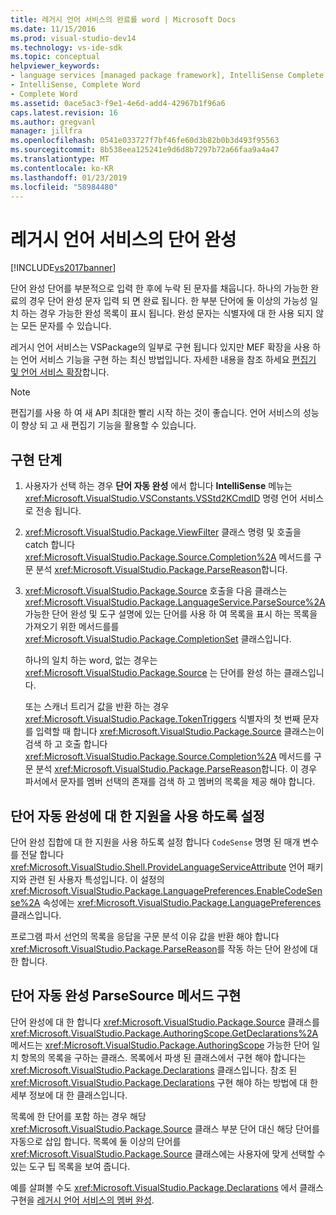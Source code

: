 ```yaml
---
title: 레거시 언어 서비스의 완료를 word | Microsoft Docs
ms.date: 11/15/2016
ms.prod: visual-studio-dev14
ms.technology: vs-ide-sdk
ms.topic: conceptual
helpviewer_keywords:
- language services [managed package framework], IntelliSense Complete Word
- IntelliSense, Complete Word
- Complete Word
ms.assetid: 0ace5ac3-f9e1-4e6d-add4-42967b1f96a6
caps.latest.revision: 16
ms.author: gregvanl
manager: jillfra
ms.openlocfilehash: 0541e033727f7bf46fe60d3b82b0b3d493f95563
ms.sourcegitcommit: 8b538eea125241e9d6d8b7297b72a66faa9a4a47
ms.translationtype: MT
ms.contentlocale: ko-KR
ms.lasthandoff: 01/23/2019
ms.locfileid: "58984480"
---
```

# <a name="word-completion-in-a-legacy-language-service"></a>레거시 언어 서비스의 단어 완성
[!INCLUDE[vs2017banner](../../includes/vs2017banner.md)]

단어 완성 단어를 부분적으로 입력 한 후에 누락 된 문자를 채웁니다. 하나의 가능한 완료의 경우 단어 완성 문자 입력 되 면 완료 됩니다. 한 부분 단어에 둘 이상의 가능성 일치 하는 경우 가능한 완성 목록이 표시 됩니다. 완성 문자는 식별자에 대 한 사용 되지 않는 모든 문자를 수 있습니다.  
  
 레거시 언어 서비스는 VSPackage의 일부로 구현 됩니다 있지만 MEF 확장을 사용 하는 언어 서비스 기능을 구현 하는 최신 방법입니다. 자세한 내용을 참조 하세요 [편집기 및 언어 서비스 확장](../../extensibility/extending-the-editor-and-language-services.md)합니다.  
  
> [!NOTE]
>  편집기를 사용 하 여 새 API 최대한 빨리 시작 하는 것이 좋습니다. 언어 서비스의 성능이 향상 되 고 새 편집기 기능을 활용할 수 있습니다.  
  
## <a name="implementation-steps"></a>구현 단계  
  
1. 사용자가 선택 하는 경우 **단어 자동 완성** 에서 합니다 **IntelliSense** 메뉴는 <xref:Microsoft.VisualStudio.VSConstants.VSStd2KCmdID> 명령 언어 서비스로 전송 됩니다.  
  
2. <xref:Microsoft.VisualStudio.Package.ViewFilter> 클래스 명령 및 호출을 catch 합니다 <xref:Microsoft.VisualStudio.Package.Source.Completion%2A> 메서드를 구문 분석 <xref:Microsoft.VisualStudio.Package.ParseReason>합니다.  
  
3. <xref:Microsoft.VisualStudio.Package.Source> 호출을 다음 클래스는 <xref:Microsoft.VisualStudio.Package.LanguageService.ParseSource%2A> 가능한 단어 완성 및 도구 설명에 있는 단어를 사용 하 여 목록을 표시 하는 목록을 가져오기 위한 메서드를를 <xref:Microsoft.VisualStudio.Package.CompletionSet> 클래스입니다.  
  
    하나의 일치 하는 word, 없는 경우는 <xref:Microsoft.VisualStudio.Package.Source> 는 단어를 완성 하는 클래스입니다.  
  
   또는 스캐너 트리거 값을 반환 하는 경우 <xref:Microsoft.VisualStudio.Package.TokenTriggers> 식별자의 첫 번째 문자를 입력할 때 합니다 <xref:Microsoft.VisualStudio.Package.Source> 클래스는이 검색 하 고 호출 합니다 <xref:Microsoft.VisualStudio.Package.Source.Completion%2A> 메서드를 구문 분석 <xref:Microsoft.VisualStudio.Package.ParseReason>합니다. 이 경우 파서에서 문자를 멤버 선택의 존재를 검색 하 고 멤버의 목록을 제공 해야 합니다.  
  
## <a name="enabling-support-for-the-complete-word"></a>단어 자동 완성에 대 한 지원을 사용 하도록 설정  
 단어 완성 집합에 대 한 지원을 사용 하도록 설정 합니다 `CodeSense` 명명 된 매개 변수를 전달 합니다 <xref:Microsoft.VisualStudio.Shell.ProvideLanguageServiceAttribute> 언어 패키지와 관련 된 사용자 특성입니다. 이 설정의 <xref:Microsoft.VisualStudio.Package.LanguagePreferences.EnableCodeSense%2A> 속성에는 <xref:Microsoft.VisualStudio.Package.LanguagePreferences> 클래스입니다.  
  
 프로그램 파서 선언의 목록을 응답을 구문 분석 이유 값을 반환 해야 합니다 <xref:Microsoft.VisualStudio.Package.ParseReason>를 작동 하는 단어 완성에 대 한 합니다.  
  
## <a name="implementing-complete-word-in-the-parsesource-method"></a>단어 자동 완성 ParseSource 메서드 구현  
 단어 완성에 대 한 합니다 <xref:Microsoft.VisualStudio.Package.Source> 클래스를 <xref:Microsoft.VisualStudio.Package.AuthoringScope.GetDeclarations%2A> 메서드는 <xref:Microsoft.VisualStudio.Package.AuthoringScope> 가능한 단어 일치 항목의 목록을 구하는 클래스. 목록에서 파생 된 클래스에서 구현 해야 합니다는 <xref:Microsoft.VisualStudio.Package.Declarations> 클래스입니다. 참조 된 <xref:Microsoft.VisualStudio.Package.Declarations> 구현 해야 하는 방법에 대 한 세부 정보에 대 한 클래스입니다.  
  
 목록에 한 단어를 포함 하는 경우 해당 <xref:Microsoft.VisualStudio.Package.Source> 클래스 부분 단어 대신 해당 단어를 자동으로 삽입 합니다. 목록에 둘 이상의 단어를 <xref:Microsoft.VisualStudio.Package.Source> 클래스에는 사용자에 맞게 선택할 수 있는 도구 팁 목록을 보여 줍니다.  
  
 예를 살펴볼 수도 <xref:Microsoft.VisualStudio.Package.Declarations> 에서 클래스 구현을 [레거시 언어 서비스의 멤버 완성](../../extensibility/internals/member-completion-in-a-legacy-language-service.md).
